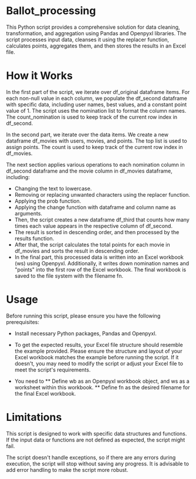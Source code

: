 # Ballot_processing

This Python script provides a comprehensive solution for data cleaning, transformation, and aggregation using Pandas and Openpyxl libraries. 
The script processes input data, cleanses it using the replacer function, calculates points, aggregates them, and then stores the results in an Excel file.

# How it Works
In the first part of the script, we iterate over df_original dataframe items. 
For each non-null value in each column, we populate the df_second dataframe with specific data, including user names, best values, and a constant point value of 1. 
The script uses the nomination list to format the column names. The count_nomination is used to keep track of the current row index in df_second.

In the second part, we iterate over the data items. We create a new dataframe df_movies with users, movies, and points. 
The top list is used to assign points. 
The count is used to keep track of the current row index in df_movies.

The next section applies various operations to each nomination column in df_second dataframe and the movie column in df_movies dataframe, including:

* Changing the text to lowercase.
* Removing or replacing unwanted characters using the replacer function.
* Applying the prob function.
* Applying the change function with dataframe and column name as arguments.
* Then, the script creates a new dataframe df_third that counts how many times each value appears in the respective column of df_second. 
* The result is sorted in descending order, and then processed by the results function. 
* After that, the script calculates the total points for each movie in df_movies and sorts the result in descending order. 
* In the final part, this processed data is written into an Excel workbook (ws) using Openpyxl.
Additionally, it writes down nomination names and "points" into the first row of the Excel workbook. 
The final workbook is saved to the file system with the filename fn.

# Usage
Before running this script, please ensure you have the following prerequisites:

* Install necessary Python packages, Pandas and Openpyxl.
* To get the expected results, your Excel file structure should resemble the example provided. 
Please ensure the structure and layout of your Excel workbook matches the example before running the script. 
If it doesn't, you may need to modify the script or adjust your Excel file to meet the script's requirements.

* You need to
** Define wb as an Openpyxl workbook object, and ws as a worksheet within this workbook.
** Define fn as the desired filename for the final Excel workbook.

# Limitations
This script is designed to work with specific data structures and functions. 
If the input data or functions are not defined as expected, the script might fail. 

The script doesn't handle exceptions, so if there are any errors during execution, the script will stop without saving any progress. 
It is advisable to add error handling to make the script more robust.
